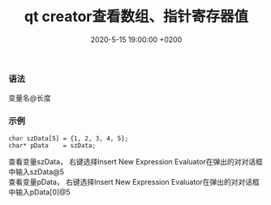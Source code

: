 ﻿---
layout: post
title:  "qt creator查看数组、指针寄存器值"
date:   2020-5-15 19:00:00 +0200
categories: qt
---
### 语法   
变量名@长度   

### 示例
```
char szData[5] = {1, 2, 3, 4, 5};
char* pData    = szData;
```
查看变量szData， 右键选择Insert New Expression Evaluator在弹出的对对话框中输入szData@5   
查看变量pData， 右键选择Insert New Expression Evaluator在弹出的对对话框中输入pData[0]@5   
